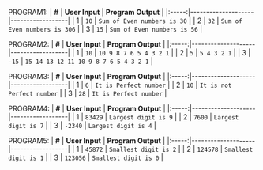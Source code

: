 PROGRAM1:
| **#** | **User Input** | **Program Output** |
|:-----:|--------------------|------------------|
|   1   | `10`  | `Sum of Even numbers is 30` |
|   2   | `32`  | `Sum of Even numbers is 306` |
|   3   | `15`  | `Sum of Even numbers is 56` |


PROGRAM2:
| **#** | **User Input** | **Program Output** |
|:-----:|--------------------|------------------|
|   1   | `10`  | `10 9 8 7 6 5 4 3 2 1` |
|   2   | `5`  | `5 4 3 2 1` |
|   3   | `-15`  | `15 14 13 12 11 10 9 8 7 6 5 4 3 2 1` |
     

PROGRAM3:
| **#** | **User Input** | **Program Output** |
|:-----:|--------------------|------------------|
|   1   | `6`  | `It is Perfect number` |
|   2   | `10`  | `It is not Perfect number` |
|   3   | `28`  | `It is Perfect number` |

PROGRAM4:
| **#** | **User Input** | **Program Output** |
|:-----:|--------------------|------------------|
|   1   | `83429`  | `Largest digit is 9` |
|   2   | `7600`  | `Largest digit is 7` |
|   3   | `-2340`  | `Largest digit is 4` |


PROGRAM5:
| **#** | **User Input** | **Program Output** |
|:-----:|--------------------|------------------|
|   1   | `45872`  | `Smallest digit is 2` |
|   2   | `124578`  | `Smallest digit is 1` |
|   3   | `123056`  | `Smallest digit is 0` |




